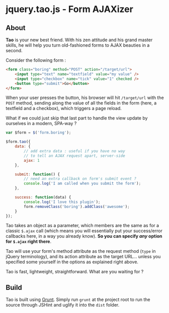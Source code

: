 jquery.tao.js - Form AJAXizer
=============================

## About

__Tao__ is your new best friend. With his zen attitude and his grand master skills, he will help you turn old-fashioned forms to AJAX beauties in a second.

Consider the following form :

```html
<form class="boring" method="POST" action="/target/url">
    <input type="text" name="textfield" value="my value" />
    <input type="checkbox" name="tick" value="1" checked />
    <button type="submit">Go</button>
</form>
```

When your user presses the button, his browser will hit `/target/url` with the `POST` method, sending along the value of all the fields in the form (here, a textfield and a checkbox), which triggers a page reload.

What if we could just skip that last part to handle the view update by ourselves in a modern, SPA-way ?

```javascript
var $form = $('form.boring');

$form.tao({
    data: {
        // add extra data : useful if you have no way
        // to tell an AJAX request apart, server-side
        ajax: 1
    },

    submit: function() {
        // need an extra callback on form's submit event ?
        console.log('I am called when you submit the form');
    },

    success: function(data) {
        console.log('I love this plugin');
        form.removeClass('boring').addClass('awesome');
    }
});
```

Tao takes an object as a parameter, which members are the same as for a classic `$.ajax` call (which means you will essentially put your success/error callbacks here, in a way you already know). __So you can specify _any_ option for `$.ajax` right there__.

Tao will use your form's method attribute as the request method (`type` in jQuery terminology), and its action attribute as the target URL... unless you specified some yourself in the options as explained right above.

Tao is fast, lightweight, straightforward. What are you waiting for ?

## Build

Tao is built using [Grunt](http://gruntjs.com/). Simply run `grunt` at the project root to run the source through JSHint and uglify it into the `dist` folder.